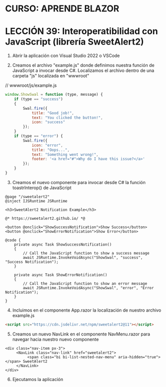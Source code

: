# CURSO: APRENDE BLAZOR

# LECCIÓN 39: Interoperatibilidad con JavaScript (librería SweetAlert2)

1. Abrir la aplicación con Visual Studio 2022 o VSCode

2. Creamos el archivo "example.js" donde definimos nuestra función de JavaScript a invocar desde C#. Localizamos el archivo dentro de una carpeta "js" localizada en "wwwroot"

// wwwroot/js/example.js

```javascript
window.ShowSwal = function (type, message) {
    if (type == "success")
    {
        Swal.fire({
            title: "Good job!",
            text: "You clicked the button!",
            icon: "success"
        });
    }
    if (type == "error") {
        Swal.fire({
            icon: "error",
            title: "Oops...",
            text: "Something went wrong!",
            footer: '<a href="#">Why do I have this issue?</a>'
        });
    }
}
```

3. Creamos el nuevo componente para invocar desde C# la función toastrInterop() de JavaScript

```razor
@page "/sweetalert2"
@inject IJSRuntime JSRuntime

<h3>SweetAlert2 Notification Example</h3>

@* https://sweetalert2.github.io/ *@

<button @onclick="ShowSuccessNotification">Show Success</button>
<button @onclick="ShowErrorNotification">Show Error</button>

@code {
    private async Task ShowSuccessNotification()
    {
        // Call the JavaScript function to show a success message
        await JSRuntime.InvokeVoidAsync("ShowSwal", "success", "Success Notification");
    }

    private async Task ShowErrorNotification()
    {
        // Call the JavaScript function to show an error message
        await JSRuntime.InvokeVoidAsync("ShowSwal", "error", "Error Notification");
    }
}
```

4. Incluimos en el componente App.razor la localización de nuestro archivo example.js

```html
<script src="https://cdn.jsdelivr.net/npm/sweetalert2@11"></script>
```

5. Creamos un nuevo NavLink en el componente NavMenu.razor para navegar hacia nuestro nuevo componente

```razor
<div class="nav-item px-3">
     <NavLink class="nav-link" href="sweetalert2">
          <span class="bi bi-list-nested-nav-menu" aria-hidden="true"></span> SweetAlert2
     </NavLink>
</div>
```
6. Ejecutamos la aplicación
